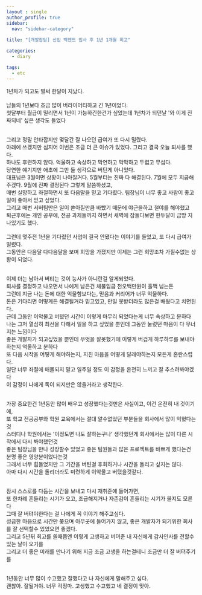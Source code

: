 ```yaml
---
layout : single
author_profile: true
sidebar: 
  nav: "sidebar-category"
  
title: "[개발잡담] 신입 백엔드 입사 후 1년 1개월 회고"

categories:
  - diary

tags:
  - etc
---
```


1년차가 되고도 벌써 한달이 지났다.<br><br>
남들의 1년보다 조금 많이 버라이어티하고 긴 1년이었다.<br>
첫달부터 월급이 밀리면서 1년이 가능하긴한건가 싶었는데 1년차가 되던날 '와 이게 진짜되네' 싶은 생각도 들었다<br><br>

그리고 정말 안타깝지만 몇달간 잘 나오던 급여가 또 다시 밀렸다.<br>
아래에 쓰겠지만 심지어 이번은 조금 더 큰 이슈가 있었다. 그리고 결국 오늘 퇴사를 했다.<br>
하나도 후련하지 않다. 억울하고 속상하고 막연하고 막막하고 두렵고 무섭다.<br>
당연한 얘기지만 애초에 그만 둘 생각으로 버틴게 아니었다.<br>
대표님은 3월이면 상황이 나아질거다. 5월부터는 진짜 다 해결된다. 7월에 모두 지급해주겠다. 9월에 진짜 결정된다 그렇게 말씀하셨고,<br>
매번 실망하고 좌절하면서 또 다음말을 믿고 기다렸다. 팀장님이 너무 좋고 사람이 좋고 일이 좋아서 믿고 싶었다.<br>
그리고 매번 서버팀만은 일이 쏟아질만큼 바빴기 때문에 야근을하고 철야를 해야했고<br>
퇴근후에는 개인 공부에, 전공 과제들까지 하면서 새벽에 잠들다보면 한두달이 금방 지나있기도 했다.<br><br>
그런데 몇주전 1년을 기다렸던 사업이 결국 안됐다는 이야기를 들었고, 또 다시 급여가 밀렸다.<br>
그동안은 다음달 다다음달을 보며 희망을 가졌지만 이제는 그런 희망조차 가질수없는 상황이 되었다.<br><br>

이제 더는 남아서 버티는 것이 능사가 아니란걸 알게되었다. <br>
퇴사를 결정하고 나오면서 나에게 남은건 체불임금 천오백만원이 훌쩍 넘는돈<br>
그런데 지금 나는 돈에 대한 억울함보다는, 믿음과 커리어가 너무 억울하다.<br>
돈은 기다리면 어떻게든 해결될거라 믿고있고, 만일 못받더라도 많은걸 배웠다고 치면된다.<br>
근데 그동안 이악물고 버텼던 시간이 이렇게 마무리 되었다는게 너무 속상하고 분하다<br>
나는 그저 열심히 최선을 다해서 일을 하고 싶었을 뿐인데 그동안 눌렀던 마음이 다 무너지는 느낌이다<br>
좋은 개발자가 되고싶었을 뿐인데 무엇을 잘못했기에 이렇게 버겁게 하루하루를 보내야하는지 억울하고 분하다<br>
또 다음 시작을 어떻게 해야하는지, 지친 마음을 어떻게 달래야하는지 모든게 혼란스럽다.<br>
일단 너무 좌절에 매몰되지 말고 일주일 정도 이 감정을 온전히 느끼고 잘 추스려봐야겠다<br>
이 감정이 나에게 독이 되지만은 않을거라고 생각한다.<br><br>

가장 중요한건 1년동안 많이 배우고 성장했다는것만은 사실이고, 이건 온전히 내 것이기에,<br>
또 학교 전공공부와 학원 교육에서는 절대 알수없었던 부분들을 회사에서 많이 익혔다는것<br>
스터디나 학원에서는 '이정도면 나도 잘하는구나' 생각했던게 회사에서는 많이 다른 시작에서 다시 봐야했던것<br>
좋은 팀장님을 만나 성장할수 있었고 좋은 팀원들과 많은 프로젝트를 바쁘게 했다는건 분명 좋은 영양분이었다는것<br>
그래서 너무 힘들었지만 그 기간을 버틴걸 후회하거나 시간을 돌리고 싶지는 않다.<br>
아마 다시 시간을 돌리더라도 미련하게 이악물고 버텼을것같다.<br><br>

잠시 스스로를 다듬는 시간을 보내고 다시 재취준에 들어가면, <br>
또 한차례 흔들리는 시기가 오고, 조급해지거나 자존감이 흔들리는 시기가 올지도 모른다<br>
그때 잘 버텨야한다는 걸 나에게 꼭 이야기 해주고싶다.<br>
성급한 마음으로 시간만 쫒으며 아무곳에 들어가지 않고, 좋은 개발자가 되기위한 회사를 잘 선택할수 있었으면 좋겠다.<br>
그리고 5년뒤 회고를 쓸때쯤엔 이렇게 고생하고 버텨준 내 자신에게 감사인사를 전할수있는 날이 오기를<br>
그리고 더 좋은 미래를 만나기 위해 지금 조금 고생을 하는걸테니 조금만 더 잘 버텨주기를<br><br>

1년동안 너무 많이 수고했고 잘했다고 나 자신에게 말해주고 싶다.<br>
괜찮아. 잘될거야. 너무 걱정마. 고생했고 수고했고 네 결정이 맞아.<br>
